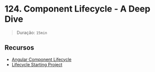 # 124. Component Lifecycle - A Deep Dive

> Duração: `15min`

## Recursos
- [Angular Component Lifecycle](https://angular.dev/guide/components/lifecycle)
- [Lifecycle Starting Project](https://github.com/mschwarzmueller/angular-complete-guide-course-resources/blob/main/attachments/06-cmp-deep-dive/lifecycle-deep-dive-start.zip)
